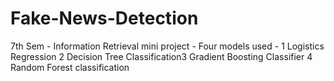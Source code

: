 # Fake-News-Detection
7th Sem - Information Retrieval mini project - Four models used - 
1 Logistics Regression 2 Decision Tree Classification3 Gradient Boosting Classifier 4 Random Forest classification
